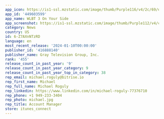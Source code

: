```yaml
---
app_icon: https://is1-ssl.mzstatic.com/image/thumb/Purple116/v4/2c/69/dc/2c69dc46-90c4-79ec-a698-d218d56775c3/AppIcon-1x_U007emarketing-0-7-0-0-85-220-0.png/1024x1024bb.png
app_id: '449603599'
app_name: WLBT 3 On Your Side
app_screenshot: https://is1-ssl.mzstatic.com/image/thumb/Purple112/v4/c9/76/ee/c976eeed-6b0d-bbb4-5c03-27d7082dc601/cae6e974-4351-4ce3-86b9-1e8fd8d87063_ios_iphonexs_home.jpg/1242x2688bb.png
category: News
country: US
id: 6-Z7AXnNTzRD
language: en
most_recent_release: '2024-01-10T00:00:00'
publisher_id: '416888140'
publisher_name: Gray Television Group, Inc.
rank: '455'
release_count_in_past_year: '9'
release_count_in_past_year_category: 9
release_count_in_past_year_top_in_category: 38
rep_email: michael.roguly@bitrise.io
rep_first_name: Michael
rep_full_name: Michael Roguly
rep_linkedin: https://www.linkedin.com/in/michael-roguly-77376710
rep_phone: +1 949-233-3404
rep_photo: michael.jpg
rep_title: Account Manager
store: itunes_connect
---
```

